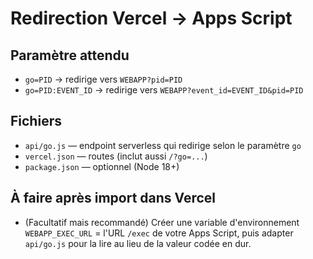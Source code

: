 # Redirection Vercel → Apps Script

## Paramètre attendu
- `go=PID` → redirige vers `WEBAPP?pid=PID`
- `go=PID:EVENT_ID` → redirige vers `WEBAPP?event_id=EVENT_ID&pid=PID`

## Fichiers
- `api/go.js` — endpoint serverless qui redirige selon le paramètre `go`
- `vercel.json` — routes (inclut aussi `/?go=...`)
- `package.json` — optionnel (Node 18+)

## À faire après import dans Vercel
- (Facultatif mais recommandé) Créer une variable d'environnement `WEBAPP_EXEC_URL` = l'URL `/exec` de votre Apps Script, puis adapter `api/go.js` pour la lire au lieu de la valeur codée en dur.
